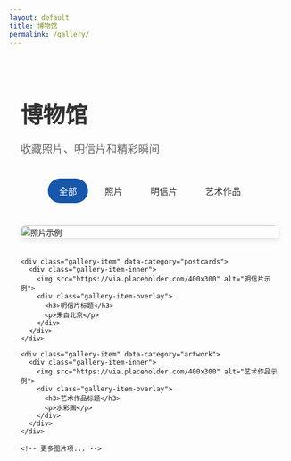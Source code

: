 ```yaml
---
layout: default
title: 博物馆
permalink: /gallery/
---
```


<!-- @format -->

<div class="gallery-container">
  <h1 class="page-title">博物馆</h1>
  <p class="page-description">收藏照片、明信片和精彩瞬间</p>
  
  <div class="gallery-filter">
    <button class="filter-btn active" data-filter="all">全部</button>
    <button class="filter-btn" data-filter="photos">照片</button>
    <button class="filter-btn" data-filter="postcards">明信片</button>
    <button class="filter-btn" data-filter="artwork">艺术作品</button>
  </div>
  
  <div class="gallery-grid">
    <!-- 示例图片，实际使用时替换为您自己的图片 -->
    <div class="gallery-item" data-category="photos">
      <div class="gallery-item-inner">
        <img src="https://via.placeholder.com/400x300" alt="照片示例">
        <div class="gallery-item-overlay">
          <h3>照片标题</h3>
          <p>2023年8月15日</p>
        </div>
      </div>
    </div>
    
    <div class="gallery-item" data-category="postcards">
      <div class="gallery-item-inner">
        <img src="https://via.placeholder.com/400x300" alt="明信片示例">
        <div class="gallery-item-overlay">
          <h3>明信片标题</h3>
          <p>来自北京</p>
        </div>
      </div>
    </div>
    
    <div class="gallery-item" data-category="artwork">
      <div class="gallery-item-inner">
        <img src="https://via.placeholder.com/400x300" alt="艺术作品示例">
        <div class="gallery-item-overlay">
          <h3>艺术作品标题</h3>
          <p>水彩画</p>
        </div>
      </div>
    </div>
    
    <!-- 更多图片项... -->
  </div>
</div>

<style>
.gallery-container {
  padding: 20px;
}

.page-title {
  font-size: 2.5rem;
  color: #333;
  margin-bottom: 10px;
}

.page-description {
  font-size: 1.2rem;
  color: #666;
  margin-bottom: 40px;
}

.gallery-filter {
  display: flex;
  justify-content: center;
  margin-bottom: 30px;
  flex-wrap: wrap;
}

.filter-btn {
  background: none;
  border: none;
  padding: 10px 20px;
  margin: 0 5px 10px;
  font-size: 16px;
  cursor: pointer;
  border-radius: 30px;
  color: #333;
  transition: all 0.3s;
}

.filter-btn:hover, .filter-btn.active {
  background-color: #1756a9;
  color: white;
}

.gallery-grid {
  display: grid;
  grid-template-columns: repeat(auto-fill, minmax(300px, 1fr));
  grid-gap: 20px;
}

.gallery-item {
  overflow: hidden;
  border-radius: 10px;
  box-shadow: 0 3px 10px rgba(0,0,0,0.1);
}

.gallery-item-inner {
  position: relative;
}

.gallery-item img {
  width: 100%;
  height: auto;
  display: block;
  transition: transform 0.5s;
}

.gallery-item:hover img {
  transform: scale(1.05);
}

.gallery-item-overlay {
  position: absolute;
  bottom: 0;
  left: 0;
  right: 0;
  background: rgba(0, 0, 0, 0.7);
  color: white;
  padding: 15px;
  transform: translateY(100%);
  transition: transform 0.3s;
}

.gallery-item:hover .gallery-item-overlay {
  transform: translateY(0);
}

.gallery-item-overlay h3 {
  margin: 0 0 5px;
  font-size: 18px;
}

.gallery-item-overlay p {
  margin: 0;
  font-size: 14px;
  opacity: 0.8;
}
</style>

<script>
document.addEventListener("DOMContentLoaded", function() {
  const filterButtons = document.querySelectorAll('.filter-btn');
  const galleryItems = document.querySelectorAll('.gallery-item');
  
  filterButtons.forEach(button => {
    button.addEventListener('click', function() {
      // 移除所有按钮的active类
      filterButtons.forEach(btn => btn.classList.remove('active'));
      
      // 给当前点击的按钮添加active类
      this.classList.add('active');
      
      // 获取过滤类别
      const filterValue = this.getAttribute('data-filter');
      
      // 过滤图片
      galleryItems.forEach(item => {
        if (filterValue === 'all' || item.getAttribute('data-category') === filterValue) {
          item.style.display = 'block';
        } else {
          item.style.display = 'none';
        }
      });
    });
  });
});
</script>
